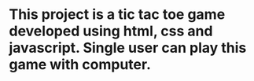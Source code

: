 # This project is a tic tac toe game developed using html, css and javascript. Single user can play this game with computer.
